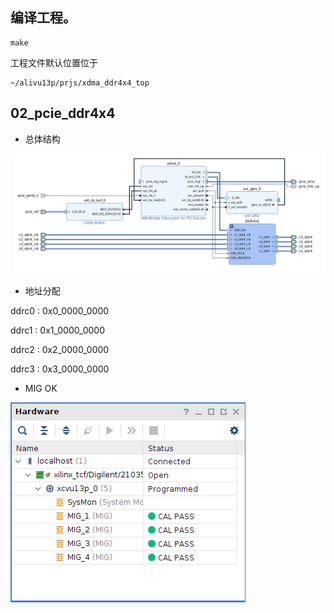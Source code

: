 


## 编译工程。

```shell
make
```

工程文件默认位置位于

```
~/alivu13p/prjs/xdma_ddr4x4_top 
```


## 02_pcie_ddr4x4

* 总体结构

![](./images/ddr4x4_v2.png)

* 地址分配

ddrc0 : 0x0_0000_0000

ddrc1 : 0x1_0000_0000

ddrc2 : 0x2_0000_0000

ddrc3 : 0x3_0000_0000
	
* MIG OK

![](./images/pciex16_4xddr4_bram_ok.png)
